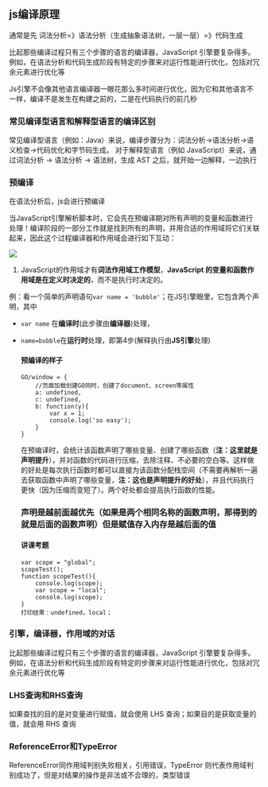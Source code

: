 # 

## js编译原理

通常是先 词法分析=》语法分析（生成抽象语法树，一层一层）=》代码生成

比起那些编译过程只有三个步骤的语言的编译器，JavaScript 引擎要复杂得多。例如，在语法分析和代码生成阶段有特定的步骤来对运行性能进行优化，包括对冗余元素进行优化等

Js引擎不会像其他语言编译器一眼花那么多时间进行优化，因为它和其他语言不一样，编译不是发生在构建之前的，二是在代码执行的前几秒

### 常见编译型语言和解释型语言的编译区别

常见编译型语言（例如：Java）来说，编译步骤分为：词法分析->语法分析->语义检查->代码优化和字节码生成。
 对于解释型语言（例如 JavaScript）来说，通过词法分析 -> 语法分析 -> 语法树，生成 AST 之后，就开始一边解释，一边执行



### 预编译

在语法分析后，js会进行预编译

当JavaScript引擎解析脚本时，它会先在预编译期对所有声明的变量和函数进行处理！编译阶段的一部分工作就是找到所有的声明，并用合适的作用域将它们关联起来，因此这个过程编译器和作用域会进行如下互动：

![](C:\Users\MECHREVO\Desktop\前端联系\学习文档\js预编译.webp)

1. JavaScript的作用域才有**词法作用域工作模型**，**JavaScript 的变量和函数作用域是在定义时决定的**，而不是执行时决定的。

例：看一个简单的声明语句`var name = 'bubble'`；在JS引擎眼里，它包含两个声明，其中

- `var name` 在**编译时**(此步骤由**编译器**)处理，

- `name=bubble`在**运行时**处理，即第4步(解释执行由**JS引擎**处理)

  #### 预编译的样子

  ```
  GO/window = {
      //页面加载创建GO同时，创建了document、screen等属性
      a: undefined,
      c: undefined,
      b: function(y){
          var x = 1;
          console.log('so easy');
      }
  }
  ```

  在预编译时，会统计该函数声明了哪些变量、创建了哪些函数（**注：这里就是声明提升**），并对函数的代码进行压缩，去除注释、不必要的空白等。这样做的好处是每次执行函数时都可以直接为该函数分配栈空间（不需要再解析一遍去获取函数中声明了哪些变量，**注：这也是声明提升的好处**），并且代码执行更快（因为压缩而变短了）。两个好处都会提高执行函数的性能。

  ### 声明是越前面越优先（如果是两个相同名称的函数声明，那得到的就是后面的函数声明）但是赋值存入内存是越后面的值

  #### 讲课考题

  ```
  var scope = "global";
  scopeTest();
  function scopeTest(){  
      console.log(scope);  
      var scope = "local";  
      console.log(scope); 
  }
  打印结果：undefined，local；
  ```

  

### 引擎，编译器，作用域的对话

比起那些编译过程只有三个步骤的语言的编译器，JavaScript 引擎要复杂得多。例如，在语法分析和代码生成阶段有特定的步骤来对运行性能进行优化，包括对冗余元素进行优化等

### LHS查询和RHS查询

如果查找的目的是对变量进行赋值，就会使用 LHS 查询；如果目的是获取变量的值，就会用 RHS 查询

### ReferenceError和TypeError

ReferenceError同作用域判别失败相关，引用错误，TypeError 则代表作用域判别成功了，但是对结果的操作是非法或不合理的，类型错误